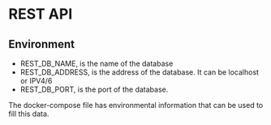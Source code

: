 # REST API

## Environment
- REST_DB_NAME, is the name of the database
- REST_DB_ADDRESS, is the address of the database. It can be localhost or IPV4/6
- REST_DB_PORT, is the port of the database.

The docker-compose file has environmental information that can be used to fill this data.